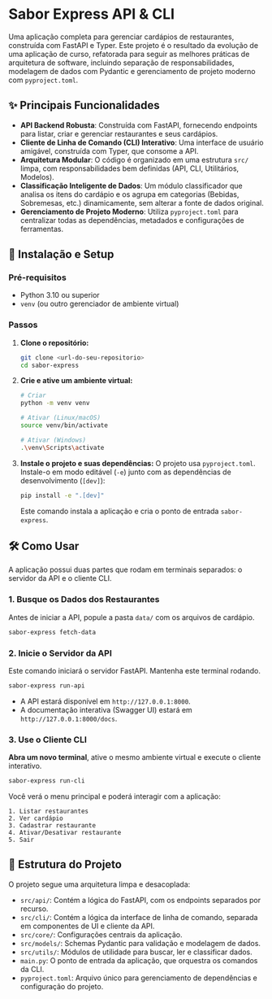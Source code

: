 # Sabor Express API & CLI

Uma aplicação completa para gerenciar cardápios de restaurantes, construída com FastAPI e Typer. Este projeto é o resultado da evolução de uma aplicação de curso, refatorada para seguir as melhores práticas de arquitetura de software, incluindo separação de responsabilidades, modelagem de dados com Pydantic e gerenciamento de projeto moderno com `pyproject.toml`.

## ✨ Principais Funcionalidades

- **API Backend Robusta**: Construída com FastAPI, fornecendo endpoints para listar, criar e gerenciar restaurantes e seus cardápios.
- **Cliente de Linha de Comando (CLI) Interativo**: Uma interface de usuário amigável, construída com Typer, que consome a API.
- **Arquitetura Modular**: O código é organizado em uma estrutura `src/` limpa, com responsabilidades bem definidas (API, CLI, Utilitários, Modelos).
- **Classificação Inteligente de Dados**: Um módulo classificador que analisa os itens do cardápio e os agrupa em categorias (Bebidas, Sobremesas, etc.) dinamicamente, sem alterar a fonte de dados original.
- **Gerenciamento de Projeto Moderno**: Utiliza `pyproject.toml` para centralizar todas as dependências, metadados e configurações de ferramentas.

## 🚀 Instalação e Setup

### Pré-requisitos
- Python 3.10 ou superior
- `venv` (ou outro gerenciador de ambiente virtual)

### Passos

1.  **Clone o repositório:**
    ```bash
    git clone <url-do-seu-repositorio>
    cd sabor-express
    ```

2.  **Crie e ative um ambiente virtual:**
    ```bash
    # Criar
    python -m venv venv

    # Ativar (Linux/macOS)
    source venv/bin/activate

    # Ativar (Windows)
    .\venv\Scripts\activate
    ```

3.  **Instale o projeto e suas dependências:**
    O projeto usa `pyproject.toml`. Instale-o em modo editável (`-e`) junto com as dependências de desenvolvimento (`[dev]`):
    ```bash
    pip install -e ".[dev]"
    ```
    Este comando instala a aplicação e cria o ponto de entrada `sabor-express`.

## 🛠️ Como Usar

A aplicação possui duas partes que rodam em terminais separados: o servidor da API e o cliente CLI.

### 1. Busque os Dados dos Restaurantes
Antes de iniciar a API, popule a pasta `data/` com os arquivos de cardápio.

```bash
sabor-express fetch-data
```

### 2. Inicie o Servidor da API
Este comando iniciará o servidor FastAPI. Mantenha este terminal rodando.

```bash
sabor-express run-api
```
- A API estará disponível em `http://127.0.0.1:8000`.
- A documentação interativa (Swagger UI) estará em `http://127.0.0.1:8000/docs`.

### 3. Use o Cliente CLI
**Abra um novo terminal**, ative o mesmo ambiente virtual e execute o cliente interativo.

```bash
sabor-express run-cli
```
Você verá o menu principal e poderá interagir com a aplicação:
```
1. Listar restaurantes
2. Ver cardápio
3. Cadastrar restaurante
4. Ativar/Desativar restaurante
5. Sair
```

## 📂 Estrutura do Projeto

O projeto segue uma arquitetura limpa e desacoplada:

-   `src/api/`: Contém a lógica do FastAPI, com os endpoints separados por recurso.
-   `src/cli/`: Contém a lógica da interface de linha de comando, separada em componentes de UI e cliente da API.
-   `src/core/`: Configurações centrais da aplicação.
-   `src/models/`: Schemas Pydantic para validação e modelagem de dados.
-   `src/utils/`: Módulos de utilidade para buscar, ler e classificar dados.
-   `main.py`: O ponto de entrada da aplicação, que orquestra os comandos da CLI.
-   `pyproject.toml`: Arquivo único para gerenciamento de dependências e configuração do projeto.
